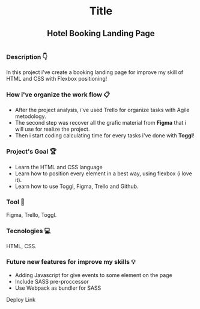 <h1 align="center">Title <br> <h2 align="center"> Hotel Booking Landing Page </h2> <h1>


### Description :point_down:
In this project i've create a booking landing page for improve my skill of HTML and CSS with Flexbox positioning!

### How i've organize the work flow :clipboard:

- After the project analysis, i've used Trello for organize tasks with Agile metodology.
- The second step was recover all the grafic material from **Figma** that i will use for realize the project.
- Then i start coding calculating time for every tasks i've done with **Toggl**! 

### Project's Goal :trophy:
- Learn the HTML and CSS language
- Learn how to position every element in a best way, using flexbox (i love it).
- Learn how to use Toggl, Figma, Trello and Github.

### Tool :wrench:
Figma, Trello, Toggl.

### Tecnologies  :computer:
HTML, CSS.

### Future new features for improve my skills :bulb:
- Adding Javascript for give events to some element on the page 
- Include SASS pre-proccessor 
- Use Webpack as bundler for SASS
 
Deploy Link 
